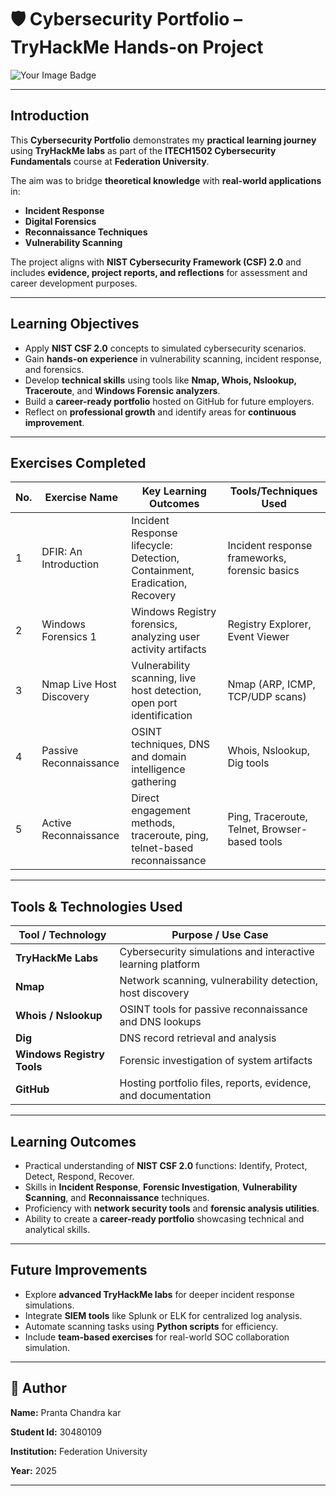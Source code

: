 # 🛡️ Cybersecurity Portfolio – TryHackMe Hands-on Project  

  <img src="https://tryhackme-badges.s3.amazonaws.com/pkar.png" alt="Your Image Badge" />

---

## Introduction  
This **Cybersecurity Portfolio** demonstrates my **practical learning journey** using **TryHackMe labs** as part of the **ITECH1502 Cybersecurity Fundamentals** course at **Federation University**.  

The aim was to bridge **theoretical knowledge** with **real-world applications** in:  
- **Incident Response**  
- **Digital Forensics**  
- **Reconnaissance Techniques**  
- **Vulnerability Scanning**  

The project aligns with **NIST Cybersecurity Framework (CSF) 2.0** and includes **evidence, project reports, and reflections** for assessment and career development purposes.  

---

## Learning Objectives  
- Apply **NIST CSF 2.0** concepts to simulated cybersecurity scenarios.  
- Gain **hands-on experience** in vulnerability scanning, incident response, and forensics.  
- Develop **technical skills** using tools like **Nmap, Whois, Nslookup, Traceroute**, and **Windows Forensic analyzers**.  
- Build a **career-ready portfolio** hosted on GitHub for future employers.  
- Reflect on **professional growth** and identify areas for **continuous improvement**.  


---

## Exercises Completed  

| No. | Exercise Name            | Key Learning Outcomes                                                         | Tools/Techniques Used                          |
|-----|---------------------------|-------------------------------------------------------------------------------|------------------------------------------------|
| 1   | DFIR: An Introduction      | Incident Response lifecycle: Detection, Containment, Eradication, Recovery    | Incident response frameworks, forensic basics  |
| 2   | Windows Forensics 1        | Windows Registry forensics, analyzing user activity artifacts                 | Registry Explorer, Event Viewer                |
| 3   | Nmap Live Host Discovery   | Vulnerability scanning, live host detection, open port identification         | Nmap (ARP, ICMP, TCP/UDP scans)                 |
| 4   | Passive Reconnaissance      | OSINT techniques, DNS and domain intelligence gathering                        | Whois, Nslookup, Dig tools                      |
| 5   | Active Reconnaissance       | Direct engagement methods, traceroute, ping, telnet-based reconnaissance      | Ping, Traceroute, Telnet, Browser-based tools   |

---

## Tools & Technologies Used  

| Tool / Technology     | Purpose / Use Case                                                      |
|-----------------------|-------------------------------------------------------------------------|
| **TryHackMe Labs**     | Cybersecurity simulations and interactive learning platform             |
| **Nmap**               | Network scanning, vulnerability detection, host discovery               |
| **Whois / Nslookup**    | OSINT tools for passive reconnaissance and DNS lookups                  |
| **Dig**                | DNS record retrieval and analysis                                       |
| **Windows Registry Tools** | Forensic investigation of system artifacts                           |
| **GitHub**             | Hosting portfolio files, reports, evidence, and documentation           |

---

## Learning Outcomes  

- Practical understanding of **NIST CSF 2.0** functions: Identify, Protect, Detect, Respond, Recover.  
- Skills in **Incident Response**, **Forensic Investigation**, **Vulnerability Scanning**, and **Reconnaissance** techniques.  
- Proficiency with **network security tools** and **forensic analysis utilities**.  
- Ability to create a **career-ready portfolio** showcasing technical and analytical skills.  

---

## Future Improvements  

- Explore **advanced TryHackMe labs** for deeper incident response simulations.  
- Integrate **SIEM tools** like Splunk or ELK for centralized log analysis.  
- Automate scanning tasks using **Python scripts** for efficiency.  
- Include **team-based exercises** for real-world SOC collaboration simulation.  

---

## 👤 Author  

**Name:** Pranta Chandra kar

**Student Id:** 30480109 

**Institution:** Federation University 

**Year:** 2025  

---
